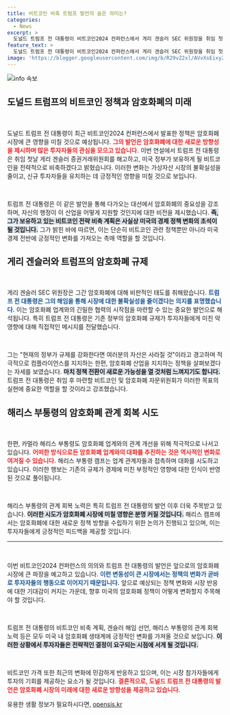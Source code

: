```yaml
---
title: 비트코인 비축 트럼프 발언의 숨은 의미는?
categories:
  - News
excerpt: >
  도널드 트럼프 전 대통령이 비트코인2024 컨퍼런스에서 게리 겐슬러 SEC 위원장을 취임 첫날 해고하겠다고 선언하며 암호화폐 강화를 약속했다. 또한 해리스 부통령도 관계 개선을 시도 중인 가운데, 암호화폐 시장의 향방이 주목받고 있다.
feature_text: >
  도널드 트럼프 전 대통령이 비트코인2024 컨퍼런스에서 게리 겐슬러 SEC 위원장을 취임 첫날 해고하겠다고 선언하며 암호화폐 강화를 약속했다. 또한 해리스 부통령도 관계 개선을 시도 중인 가운데, 암호화폐 시장의 향방이 주목받고 있다.
image: 'https://blogger.googleusercontent.com/img/b/R29vZ2xl/AVvXsEixyZcFfHzMRdzZMjFBmAUKJYCLCGyLL1o632UiGVXcaFdKo_bkvkuCioo0uUKlGfBVcT3P84aROyZIXSBEx3Aw5nCQ3pTgDom1WDC4m8eifvWiAmWEEVb4x6G_l8C0QH225ldMjyaFvpxGEBGNO37VmDTDMHGhJPq73UglMfDca1-0aw/s1600/blogspot.png'
---
```


<p><img src="https://blogger.googleusercontent.com/img/b/R29vZ2xl/AVvXsEixyZcFfHzMRdzZMjFBmAUKJYCLCGyLL1o632UiGVXcaFdKo_bkvkuCioo0uUKlGfBVcT3P84aROyZIXSBEx3Aw5nCQ3pTgDom1WDC4m8eifvWiAmWEEVb4x6G_l8C0QH225ldMjyaFvpxGEBGNO37VmDTDMHGhJPq73UglMfDca1-0aw/s1600/blogspot.png" alt="info 속보" /></p>

<h2 data-ke-size="size26">도널드 트럼프의 비트코인 정책과 암호화폐의 미래</h2>

<p data-ke-size="size16">&nbsp;</p>

<p>도널드 트럼프 전 대통령이 최근 비트코인2024 컨퍼런스에서 발표한 정책은 암호화폐 시장에 큰 영향을 미칠 것으로 예상됩니다. <b><span style="color: #ee2323;">그의 발언은 암호화폐에 대한 새로운 방향성을 제시하며 많은 투자자들의 관심을 모으고 있습니다.</span></b> 이번 연설에서 트럼프 전 대통령은 취임 첫날 게리 겐슬러 증권거래위원회를 해고하고, 미국 정부가 보유하게 될 비트코인을 전략적으로 비축하겠다고 밝혔습니다. 이러한 변화는 가상자산 시장의 불확실성을 줄이고, 신규 투자자들을 유치하는 데 긍정적인 영향을 미칠 것으로 보입니다. </p>

<p data-ke-size="size16">&nbsp;</p>

<p>트럼프 전 대통령은 이 같은 발언을 통해 다가오는 대선에서 암호화폐의 중요성을 강조하며, 자신의 행정이 이 산업을 어떻게 지원할 것인지에 대한 비전을 제시했습니다. <b><span style="background-color: #21538527;">즉, 그가 보유하고 있는 비트코인 전략 비축 계획은 사실상 미국의 경제 정책 변화의 초석이 될 것입니다.</span></b> 그가 밝힌 바에 따르면, 이는 단순히 비트코인 관련 정책뿐만 아니라 미국 경제 전반에 긍정적인 변화를 가져오는 촉매 역할을 할 것입니다.</p>

<h2 data-ke-size="size26">게리 겐슬러와 트럼프의 암호화폐 규제</h2>

<p data-ke-size="size16">&nbsp;</p>

<p>게리 겐슬러 SEC 위원장은 그간 암호화폐에 대해 비판적인 태도를 취해왔습니다. <b><span style="color: #1a5490;">트럼프 전 대통령은 그의 해임을 통해 시장에 대한 불확실성을 줄이겠다는 의지를 표명했습니다.</span></b> 이는 암호화폐 업계와의 긴밀한 협력의 시작점을 마련할 수 있는 중요한 발언으로 해석됩니다. 특히 트럼프 전 대통령은 기존 정부의 암호화폐 규제가 투자자들에게 미친 악영향에 대해 직접적인 메시지를 전달했습니다.</p>

<p data-ke-size="size16">&nbsp;</p>

<p>그는 "현재의 정부가 규제를 강화한다면 여러분의 자산은 사라질 것"이라고 경고하며 적극적으로 컴플라이언스를 지지하는 한편, 암호화폐 산업을 지지하는 정책을 살펴보겠다는 자세를 보였습니다. <b><span style="background-color: #21538527;">마치 정책 전환이 새로운 가능성을 열 것처럼 느껴지기도 합니다.</span></b> 트럼프 전 대통령은 취임 후 마련할 비트코인 및 암호화폐 자문위원회가 이러한 목표의 실현에 중요한 역할을 할 것이라고 강조했습니다.</p>

<h2 data-ke-size="size26">해리스 부통령의 암호화폐 관계 회복 시도</h2>

<p data-ke-size="size16">&nbsp;</p>

<p>한편, 카멀라 해리스 부통령도 암호화폐 업계와의 관계 개선을 위해 적극적으로 나서고 있습니다. <b><span style="color: #ee2323;">어떠한 방식으로든 암호화폐 업계와의 대화를 추진하는 것은 역사적인 변화로 여겨질 수 있습니다.</span></b> 해리스 부통령 캠프는 업계 관계자들과 접촉하며 대화를 시도하고 있습니다. 이러한 행보는 기존의 규제가 경제에 미친 부정적인 영향에 대한 인식이 반영된 것으로 풀이됩니다.</p>

<p data-ke-size="size16">&nbsp;</p>

<p>해리스 부통령의 관계 회복 노력은 특히 트럼프 전 대통령의 발언 이후 더욱 주목받고 있습니다. <b><span style="background-color: #21538527;">이러한 시도가 암호화폐 시장에 미칠 영향은 분명 커질 것입니다.</span></b> 해리스 캠프에서는 암호화폐에 대한 새로운 정책 방향을 수립하기 위한 논의가 진행되고 있으며, 이는 투자자들에게 긍정적인 피드백을 제공할 것입니다.</p>

<hr>

<p data-ke-size="size16">&nbsp;</p>

<p>이번 비트코인2024 컨퍼런스의 의의와 트럼프 전 대통령의 발언은 앞으로의 암호화폐 시장에 큰 파장을 예고하고 있습니다. <b><span style="color: #1a5490;">이런 변동성이 큰 시장에서는 정책의 변화가 곧바로 투자자들의 행동으로 이어지기 때문입니다.</span></b> 앞으로 예상되는 정책 변화와 시장 반응에 대한 기대감이 커지는 가운데, 향후 미국의 암호화폐 정책이 어떻게 변화할지 주목해야 할 것입니다.</p>

<p data-ke-size="size16">&nbsp;</p>

<p>트럼프 전 대통령의 비트코인 비축 계획, 겐슬러 해임 선언, 해리스 부통령의 관계 회복 노력 등은 모두 미국 내 암호화폐 생태계에 긍정적인 변화를 가져올 것으로 보입니다. <b><span style="background-color: #21538527;">이러한 상황에서 투자자들은 전략적인 결정이 요구되는 시점에 서게 될 것입니다.</span></b></p>

<p data-ke-size="size16">&nbsp;</p>

<p>비트코인 가격 또한 최근의 변화에 민감하게 반응하고 있으며, 이는 시장 참가자들에게 투자의 기회를 제공하는 요소가 될 것입니다. <b><span style="color: #ee2323;">결론적으로, 도널드 트럼프 전 대통령의 발언은 암호화폐 시장의 미래에 대한 새로운 방향성을 제공하고 있습니다.</span></b></p>
유용한 생활 정보가 필요하시다면, <a href="https://opensis.kr" rel="dofollow">opensis.kr</a>


